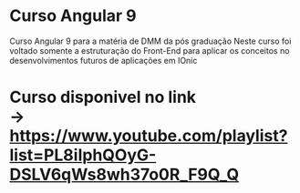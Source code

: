 # Curso Angular 9
Curso Angular 9 para a matéria de DMM da pós graduação 
Neste curso foi voltado somente a estruturação do Front-End para aplicar os conceitos no desenvolvimentos futuros de aplicações em IOnic 

 # Curso disponivel no link <br>-> https://www.youtube.com/playlist?list=PL8iIphQOyG-DSLV6qWs8wh37o0R_F9Q_Q 
